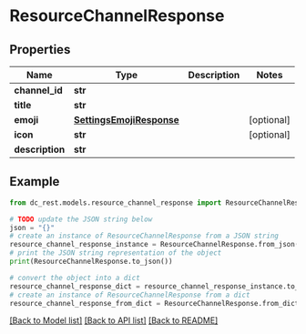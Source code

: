 # ResourceChannelResponse


## Properties

Name | Type | Description | Notes
------------ | ------------- | ------------- | -------------
**channel_id** | **str** |  | 
**title** | **str** |  | 
**emoji** | [**SettingsEmojiResponse**](SettingsEmojiResponse.md) |  | [optional] 
**icon** | **str** |  | [optional] 
**description** | **str** |  | 

## Example

```python
from dc_rest.models.resource_channel_response import ResourceChannelResponse

# TODO update the JSON string below
json = "{}"
# create an instance of ResourceChannelResponse from a JSON string
resource_channel_response_instance = ResourceChannelResponse.from_json(json)
# print the JSON string representation of the object
print(ResourceChannelResponse.to_json())

# convert the object into a dict
resource_channel_response_dict = resource_channel_response_instance.to_dict()
# create an instance of ResourceChannelResponse from a dict
resource_channel_response_from_dict = ResourceChannelResponse.from_dict(resource_channel_response_dict)
```
[[Back to Model list]](../README.md#documentation-for-models) [[Back to API list]](../README.md#documentation-for-api-endpoints) [[Back to README]](../README.md)


